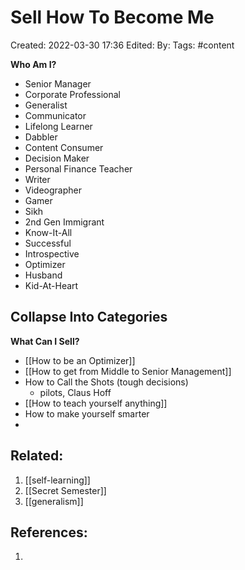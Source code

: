 # Sell How To Become Me
Created: 2022-03-30 17:36
Edited: 
By: 
Tags: #content 

**Who Am I?**
- Senior Manager
- Corporate Professional
- Generalist
- Communicator
- Lifelong Learner
- Dabbler
- Content Consumer
- Decision Maker
- Personal Finance Teacher
- Writer
- Videographer
- Gamer
- Sikh
- 2nd Gen Immigrant
- Know-It-All
- Successful
- Introspective
- Optimizer
- Husband
- Kid-At-Heart

**Collapse Into Categories**
- 

**What Can I Sell?**
- [[How to be an Optimizer]]
- [[How to get from Middle to Senior Management]]
- How to Call the Shots (tough decisions)
	- pilots, Claus Hoff
- [[How to teach yourself anything]]
- How to make yourself smarter
- 

## Related:
1. [[self-learning]]
2. [[Secret Semester]]
3. [[generalism]]

## References:
1. 